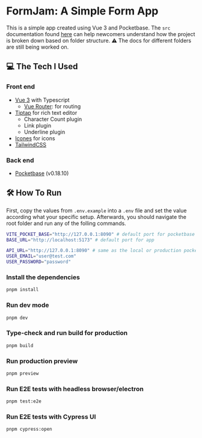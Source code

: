 # FormJam: A Simple Form App

This is a simple app created using Vue 3 and Pocketbase. The `src` documentation found [here](./src/README.md) can help newcomers understand how the project is broken down based on folder structure. :warning: The docs for different folders are still being worked on.

## :computer: The Tech I Used

### Front end

- [Vue 3](https://vuejs.org/) with Typescript
  - [Vue Router](https://router.vuejs.org/): for routing
- [Tiptap](https://tiptap.dev/) for rich text editor
  - Character Count plugin
  - Link plugin
  - Underline plugin
- [Icones](https://icones.js.org/) for icons
- [TailwindCSS](https://tailwindcss.com/)

### Back end

- [Pocketbase](https://pocketbase.io/) (v0.18.10)

## :hammer_and_wrench: How To Run

First, copy the values from `.env.example` into a `.env` file and set the value according what your specific setup. Afterwards, you should navigate the root folder and run any of the folling commands.

```sh
VITE_POCKET_BASE="http://127.0.0.1:8090" # default port for pocketbase
BASE_URL="http://localhost:5173" # default port for app

API_URL="http://127.0.0.1:8090" # same as the local or production pocketbase instance
USER_EMAIL="user@test.com" 
USER_PASSWORD="password"
```

### Install the dependencies

```sh
pnpm install
```

### Run dev mode

```sh
pnpm dev
```

### Type-check and run build for production

```sh
pnpm build
```

### Run production preview

```sh
pnpm preview
```

### Run E2E tests with headless browser/electron

```sh
pnpm test:e2e
```

### Run E2E tests with Cypress UI

```sh
pnpm cypress:open
```
